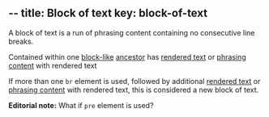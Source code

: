 --
title: Block of text
key: block-of-text
--

A block of text is a run of phrasing content containing no consecutive line breaks.

Contained within one [block-like]() [ancestor]()
has [rendered text]() or [phrasing content](https://www.w3.org/TR/html/dom.html#phrasing-content) with rendered text

If more than one `br` element is used, followed by additional [rendered text]() or [phrasing content](https://www.w3.org/TR/html/dom.html#phrasing-content) with rendered text, this is considered a new block of text.

**Editorial note:** What if `pre` element is used?
